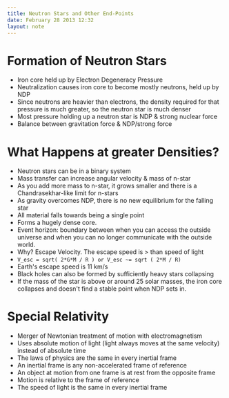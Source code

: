 ```yaml
---
title: Neutron Stars and Other End-Points
date: February 28 2013 12:32
layout: note
---
```


# Formation of Neutron Stars #
- Iron core held up by Electron Degeneracy Pressure
- Neutralization causes iron core to become mostly neutrons, held up by NDP
- Since neutrons are heavier than electrons, the density required for that pressure is much greater, so the neutron star is much denser
- Most pressure holding up a neutron star is NDP & strong nuclear force
- Balance between gravitation force & NDP/strong force

# What Happens at greater Densities? #
- Neutron stars can be in a binary system
- Mass transfer can increase angular velocity & mass of n-star
- As you add more mass to n-star, it grows smaller and there is a Chandrasekhar-like limit for n-stars
- As gravity overcomes NDP, there is no new equilibrium for the falling star
- All material falls towards being a single point
- Forms a hugely dense core.
- Event horizon: boundary between when you can access the outside universe and when you can no longer communicate with the outside world.
- Why? Escape Velocity. The escape speed is > than speed of light
- `V_esc = sqrt( 2*G*M / R ) or V_esc ~= sqrt ( 2*M / R)`
- Earth's escape speed is 11 km/s
- Black holes can also be formed by sufficiently heavy stars collapsing
- If the mass of the star is above or around 25 solar masses, the iron core collapses and doesn't find a stable point when NDP sets in.

# Special Relativity #
- Merger of Newtonian treatment of motion with electromagnetism
- Uses absolute motion of light (light always moves at the same velocity) instead of absolute time
- The laws of physics are the same in every inertial frame
- An inertial frame is any non-accelerated frame of reference
- An object at motion from one frame is at rest from the opposite frame
- Motion is relative to the frame of reference
- The speed of light is the same in every inertial frame